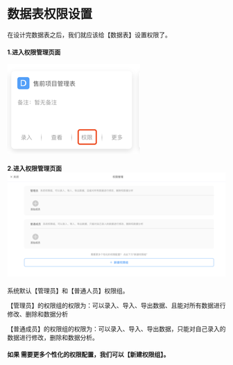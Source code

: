 # 数据表权限设置

在设计完数据表之后，我们就应该给【数据表】设置权限了。

#### 1.进入权限管理页面

![](/assets/import112208.png)

#### 2.进入权限管理页面![](/assets/import112209.png)

系统默认【管理员】和【普通人员】权限组。

【管理员】的权限组的权限为：可以录入、导入、导出数据、且能对所有数据进行修改、删除和数据分析

【普通成员】的权限组的权限为：可以录入、导入、导出数据，只能对自己录入的数据进行修改，删除和数据分析。

#### 如果 需要更多个性化的权限配置，我们可以【新建权限组】。



